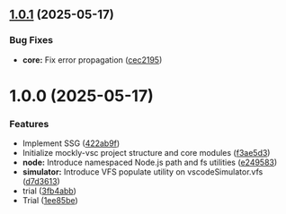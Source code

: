 ## [1.0.1](https://github.com/FocusTorn/mockly-vsc/compare/v1.0.0...v1.0.1) (2025-05-17)


### Bug Fixes

* **core:** Fix error propagation ([cec2195](https://github.com/FocusTorn/mockly-vsc/commit/cec21952f3f5bc37e4c4f34ec13700df4ce2c1b4))

# 1.0.0 (2025-05-17)


### Features

* Implement SSG ([422ab9f](https://github.com/FocusTorn/mockly-vsc/commit/422ab9fc67eebd7e808fc4464015504222a94ab9))
* Initialize mockly-vsc project structure and core modules ([f3ae5d3](https://github.com/FocusTorn/mockly-vsc/commit/f3ae5d35612ee7b3f023aa0350ec4bae8a1343ca))
* **node:** Introduce namespaced Node.js path and fs utilities ([e249583](https://github.com/FocusTorn/mockly-vsc/commit/e2495831094e2abeba129d6b0499ea570c5a8220))
* **simulator:** Introduce VFS populate utility on vscodeSimulator.vfs ([d7d3613](https://github.com/FocusTorn/mockly-vsc/commit/d7d361359cce4ff203e9804398250a539c8c4f57))
* trial ([3fb4abb](https://github.com/FocusTorn/mockly-vsc/commit/3fb4abb3a998a185e2736534afe32b277c3c000b))
* Trial ([1ee85be](https://github.com/FocusTorn/mockly-vsc/commit/1ee85be7213f12644a4af4beb9b83f4578882782))
